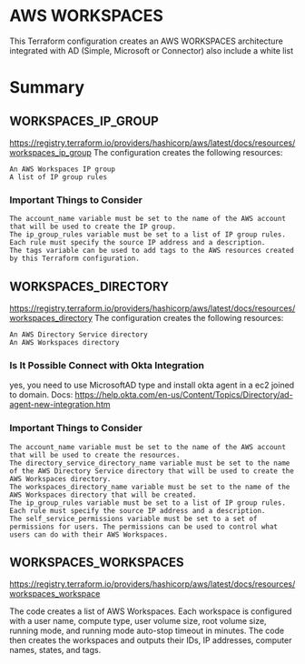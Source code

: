 # AWS WORKSPACES

This Terraform configuration creates an AWS WORKSPACES architecture integrated with AD (Simple, Microsoft or Connector) also include a white list

# Summary

## WORKSPACES_IP_GROUP
https://registry.terraform.io/providers/hashicorp/aws/latest/docs/resources/workspaces_ip_group 
The configuration creates the following resources:

    An AWS Workspaces IP group
    A list of IP group rules

### Important Things to Consider

    The account_name variable must be set to the name of the AWS account that will be used to create the IP group.
    The ip_group_rules variable must be set to a list of IP group rules. Each rule must specify the source IP address and a description.
    The tags variable can be used to add tags to the AWS resources created by this Terraform configuration.

## WORKSPACES_DIRECTORY
https://registry.terraform.io/providers/hashicorp/aws/latest/docs/resources/workspaces_directory
The configuration creates the following resources:

    An AWS Directory Service directory
    An AWS Workspaces directory

### Is It Possible Connect with Okta Integration
yes, you need to use MicrosoftAD type and install okta agent in a ec2 joined to domain.
Docs:
https://help.okta.com/en-us/Content/Topics/Directory/ad-agent-new-integration.htm 

### Important Things to Consider

    The account_name variable must be set to the name of the AWS account that will be used to create the resources.
    The directory_service_directory_name variable must be set to the name of the AWS Directory Service directory that will be used to create the AWS Workspaces directory.
    The workspaces_directory_name variable must be set to the name of the AWS Workspaces directory that will be created.
    The ip_group_rules variable must be set to a list of IP group rules. Each rule must specify the source IP address and a description.
    The self_service_permissions variable must be set to a set of permissions for users. The permissions can be used to control what users can do with their AWS Workspaces.

## WORKSPACES_WORKSPACES
https://registry.terraform.io/providers/hashicorp/aws/latest/docs/resources/workspaces_workspace 

The code creates a list of AWS Workspaces. Each workspace is configured with a user name, compute type, user volume size, root volume size, running mode, and running mode auto-stop timeout in minutes. The code then creates the workspaces and outputs their IDs, IP addresses, computer names, states, and tags.

